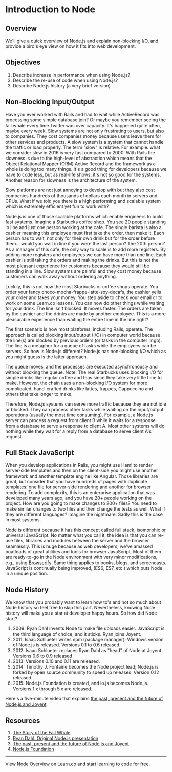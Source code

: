 # Introduction to Node

## Overview

We'll give a quick overview of Node.js and explain non-blocking I/O, and provide a bird's eye view on how it fits into web development.

## Objectives

1. Describe increase in performance when using Node.js?
2. Describe the re-use of code when using Node.js?
3. Describe Node.js history (a very brief version)

## Non-Blocking Input/Output

Have you ever worked with Rails and had to wait while ActiveRecord was processing some simple database join? Or maybe you remember seeing the fail whale every time Twitter was over capacity. It's happened quite often, maybe every week. Slow systems are not only frustrating to users, but also to companies. They cost companies money because users leave them for other services and products. A slow system is a system that cannot handle the traffic or load properly. The term "slow" is relative. For example. what we consider slow in 2016 is very fast compared to 2000. With Rails the slowness is due to the high-level of abstraction which means that the Object Relational Mapper (ORM) Active Record and the framework as a whole is doing too many things. It's a good thing for developers because we have to code less, but as real-life shows, it's not so good for the systems. Another reason for slowness is the architecture of the system.

Slow platforms are not just annoying to develop with but they also cost companies hundreds of thousands of dollars each month in servers and CPUs. What if we told you there is a high performing and scalable system which is extremely efficient yet fun to work with?

Node.js is one of those scalable platforms which enable engineers to build fast systems. Imagine a Starbucks coffee shop. You see 20 people standing in line and just one person working at the cafe. The single barista is also a cashier meaning this employee must first take the order, then make it. Each person has to wait, not only for their own drink but for the order before them... would you wait in line if you were the last person? The 20th person? As a manager of this cafe, the only way to scale is to add more registers. By adding more registers and employees we can have more than one line. Each cashier is still taking the orders and making the drinks. But this is not the most pleasant experience for customers because they would still be standing in a line. Slow systems are painful and they cost money because customers can walk away without ordering anything.

Luckily, this is not how the most Starbucks or coffee shops operate. You order your fancy choco-mocha-frappe-latte-soy-decafs, the cashier yells your order and takes your money. You step aside to check your email or to work on some Learn.co lessons. You can now do other things while waiting for your drink. The line isn't blocked. It moves faster. The orders are taken by the cashier and the drinks are made by another employee. This is a more pleasurable experience than waiting the entire time in the line right?

The first scenario is how most platforms, including Rails, operate. The approach is called blocking input/output (I/O) in computer world because the line(s) are blocked by previous orders (or tasks in the computer lingo). The line is a metaphor for a queue of tasks while the employees can be servers. So how is Node.js different? Node.js has non-blocking I/O which as you might guess is the latter approach.

The queue moves, and the processes are executed asynchronously and without blocking the queue. Note: The real Starbucks uses blocking I/O for simple drinks like regular coffee and teas since they take very little time to make.  However, the chain uses a non-blocking I/O system for more complicated, hand-crafted drinks like lattes, frappes, Cappuccino and others that take longer to make.

Therefore, Node.js systems can serve more traffic because they are not idle or blocked. They can process other tasks while waiting on the input/output operations (usually the most time consuming). For example, a Node.js server can process a request from client B while it waits for a response from a database to serve a response to client A. Most other systems will do nothing while they wait for a reply from a database to serve client A's request.


## Full Stack JavaScript

When you develop applications in Rails, you might use Haml to render server-side templates and then on the client-side you might use another framework and another template engine like Angular. Those libraries are great, but consider that you have hundreds of pages with duplicate templates: one file for server-side rendering and another for browser rendering. To add complexity, this is an enterprise application that was developed many years ago, and you have 20+ people working on the project. How are you going to make changes to 200+ files? You need to make similar changes to two files and then change the tests as well. What if they are different languages? Imagine the nightmare. Sadly this is the case in most systems.

Node is different because it has this concept called full stack, isomorphic or universal JavaScript. No matter what you call it, the idea is that you can re-use files, libraries and modules between the server and the browser seamlessly. This is huge because as web developers, we've amassed boatloads of great utilities and tools for browser JavaScript. Most of them are ready-to-go in the Node environment with very minor modifications, e.g., using [Browserify](http://browserify.org). Same thing applies to books, blogs, and screencasts. JavaScript is continually being improved, (ES6, ES7, etc.) which puts Node in a unique position. 

## Node History

We know that you probably want to learn how to's and not so much about Node history so feel free to skip this part. Nevertheless, knowing Node history will make you a star at developer happy hours. So how did Node start?

1. 2009: Ryan Dahl invents Node to make file uploads easier. JavaScript is the third language of choice, and it sticks. Ryan joins Joyent.
2. 2011: Isaac Schlueter writes npm (package manager); Windows version of Node.js is released. Versions 0.1 to 0.6 released.
3. 2012: Isaac Schlueter replaces Ryan Dahl as "head" of Node at Joyent. Versions 0.6 to 0.9 released
4. 2013: Versions 0.10 and 0.11 are released.
5. 2014: Timothy J. Fontaine becomes the Node project lead; Node.js is forked by open source community to speed up releases. Version 0.12 released.
6. 2015: Node.js Foundation is created, and io.js becomes Node.js. Versions 1.x through 5.x are released.

Here's a five-minute video that explains [the past, present and the future of Node.js and Joyent](https://www.youtube.com/watch?v=dWwIHRLzLew).



## Resources

1. [The Story of the Fail Whale](http://readwrite.com/2008/07/17/the_story_of_the_fail_whale)
2. [Ryan Dahl: Original Node.js presentation](https://www.youtube.com/watch?v=ztspvPYybIY)
3. [The past, present and the future of Node.js and Joyent](https://www.youtube.com/watch?v=dWwIHRLzLew)
4. [Node.js Foundation](https://nodejs.org/en/foundation)

---

<p class='util--hide'>View <a href='https://learn.co/lessons/node-overview'>Node Overview</a> on Learn.co and start learning to code for free.</p>

